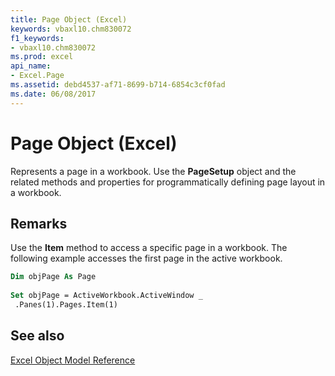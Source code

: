 ```yaml
---
title: Page Object (Excel)
keywords: vbaxl10.chm830072
f1_keywords:
- vbaxl10.chm830072
ms.prod: excel
api_name:
- Excel.Page
ms.assetid: debd4537-af71-8699-b714-6854c3cf0fad
ms.date: 06/08/2017
---
```



# Page Object (Excel)

Represents a page in a workbook. Use the  **PageSetup** object and the related methods and properties for programmatically defining page layout in a workbook.


## Remarks

Use the  **Item** method to access a specific page in a workbook. The following example accesses the first page in the active workbook.


```vb
Dim objPage As Page 
 
Set objPage = ActiveWorkbook.ActiveWindow _ 
 .Panes(1).Pages.Item(1)
```


## See also



[Excel Object Model Reference](./overview/Excel/object-model.md)

